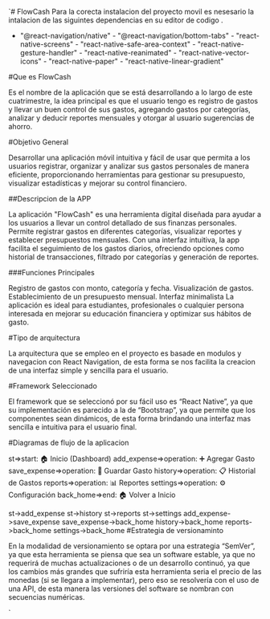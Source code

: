 `# FlowCash Para la corecta instalacion del proyecto movil es nesesario la intalacion de las siguintes dependencias en su editor de codigo .

- "@react-navigation/native" - "@react-navigation/bottom-tabs" - "react-native-screens" - "react-native-safe-area-context" - "react-native-gesture-handler" - "react-native-reanimated" - "react-native-vector-icons" - "react-native-paper" - "react-native-linear-gradient"

#Que es FlowCash

Es el nombre de la aplicación que se está desarrollando a lo largo de este cuatrimestre, la idea principal es que el usuario tengo es registro de gastos y llevar un buen control de sus gastos, agregando gastos por categorías, analizar y deducir reportes mensuales y otorgar al usuario sugerencias de ahorro.

#Objetivo General

Desarrollar una aplicación móvil intuitiva y fácil de usar que permita a los usuarios registrar, organizar y analizar sus gastos personales de manera eficiente, proporcionando herramientas para gestionar su presupuesto, visualizar estadísticas y mejorar su control financiero.

##Descripcion de la APP

La aplicación "FlowCash" es una herramienta digital diseñada para ayudar a los usuarios a llevar un control detallado de sus finanzas personales. Permite registrar gastos en diferentes categorías, visualizar reportes y establecer presupuestos mensuales. Con una interfaz intuitiva, la app facilita el seguimiento de los gastos diarios, ofreciendo opciones como historial de transacciones, filtrado por categorías y generación de reportes.

###Funciones Principales


Registro de gastos con monto, categoría y fecha.
Visualización de gastos.
Establecimiento de un presupuesto mensual.
Interfaz minimalista
La aplicación es ideal para estudiantes, profesionales o cualquier persona interesada en mejorar su educación financiera y optimizar sus hábitos de gasto.

#Tipo de arquitectura

La arquitectura que se empleo en el proyecto es basade en modulos y navegacion con React Navigation, de esta forma se nos facilita la creacion de una interfaz simple y sencilla para el usuario.

#Framework Seleccionado

El framework que se seleccionó por su fácil uso es “React Native”, ya que su implementación es parecido a la de “Bootstrap”, ya que permite que los componentes sean dinámicos, de esta forma brindando una interfaz mas sencilla e intuitiva para el usuario final.

#Diagramas de flujo de la aplicacion

st=>start: 🏠 Inicio (Dashboard)
add_expense=>operation: ➕ Agregar Gasto
save_expense=>operation: 💾 Guardar Gasto
history=>operation: 📋 Historial de Gastos
reports=>operation: 📊 Reportes
settings=>operation: ⚙️ Configuración
back_home=>end: 🏠 Volver a Inicio

st->add_expense
st->history
st->reports
st->settings
add_expense->save_expense
save_expense->back_home
history->back_home
reports->back_home
settings->back_home
#Estrategia de versionaminto

En la modalidad de versionamiento se optara por una estrategia “SemVer”, ya que esta herramienta se piensa que sea un software estable, ya que no requerirá de muchas actualizaciones o de un desarrollo continuó, ya que los cambios más grandes que sufriría esta herramienta seria el precio de las monedas (si se llegara a implementar), pero eso se resolvería con el uso de una API, de esta manera las versiones del software se nombran con secuencias numéricas.

`
